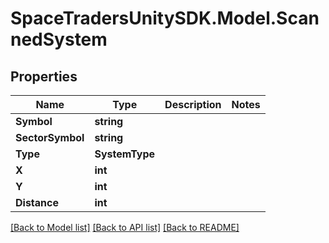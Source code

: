 # SpaceTradersUnitySDK.Model.ScannedSystem

## Properties

Name | Type | Description | Notes
------------ | ------------- | ------------- | -------------
**Symbol** | **string** |  | 
**SectorSymbol** | **string** |  | 
**Type** | **SystemType** |  | 
**X** | **int** |  | 
**Y** | **int** |  | 
**Distance** | **int** |  | 

[[Back to Model list]](../README.md#documentation-for-models) [[Back to API list]](../README.md#documentation-for-api-endpoints) [[Back to README]](../README.md)

